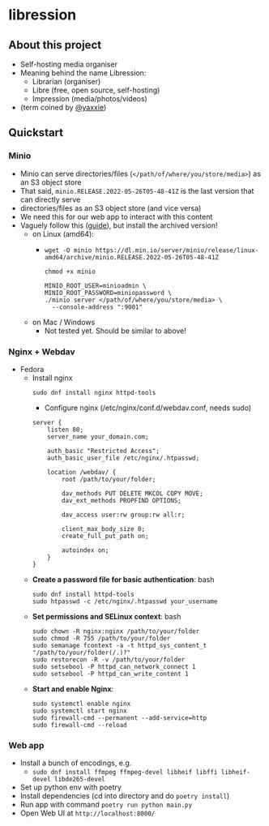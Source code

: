 # libression
## About this project
- Self-hosting media organiser
- Meaning behind the name Libression:
  - Librarian (organiser)
  - Libre (free, open source, self-hosting)
  - Impression (media/photos/videos)
- (term coined by [@yaxxie](https://github.com/yaxxie))

## Quickstart

### Minio
- Minio can serve directories/files (`</path/of/where/you/store/media>`) as an S3 object store
- That said, `minio.RELEASE.2022-05-26T05-48-41Z` is the last version that can directly serve 
- directories/files as an S3 object store (and vice versa)
- We need this for our web app to interact with this content
- Vaguely follow this ([guide](https://min.io/download#_)), but install the archived version!
  - on Linux (amd64):
    - ```
      wget -O minio https://dl.min.io/server/minio/release/linux-amd64/archive/minio.RELEASE.2022-05-26T05-48-41Z

      chmod +x minio

      MINIO_ROOT_USER=minioadmin \
      MINIO_ROOT_PASSWORD=miniopassword \
      ./minio server </path/of/where/you/store/media> \
        --console-address ":9001"
      ```
  - on Mac / Windows
    - Not tested yet. Should be similar to above!

### Nginx + Webdav
- Fedora
  - Install nginx
    ```
    sudo dnf install nginx httpd-tools
    ```
    - Configure nginx (/etc/nginx/conf.d/webdav.conf, needs sudo)
    ```
    server {
        listen 80;
        server_name your_domain.com;

        auth_basic "Restricted Access";
        auth_basic_user_file /etc/nginx/.htpasswd;

        location /webdav/ {
            root /path/to/your/folder;
             
            dav_methods PUT DELETE MKCOL COPY MOVE;
            dav_ext_methods PROPFIND OPTIONS;
             
            dav_access user:rw group:rw all:r;
             
            client_max_body_size 0;
            create_full_put_path on;
             
            autoindex on;
        }
    }
    ```
  - **Create a password file for basic authentication**: bash
    ```
    sudo dnf install httpd-tools
    sudo htpasswd -c /etc/nginx/.htpasswd your_username
    ```
  - **Set permissions and SELinux context**: bash
    ```
    sudo chown -R nginx:nginx /path/to/your/folder
    sudo chmod -R 755 /path/to/your/folder
    sudo semanage fcontext -a -t httpd_sys_content_t "/path/to/your/folder(/.)?"
    sudo restorecon -R -v /path/to/your/folder
    sudo setsebool -P httpd_can_network_connect 1
    sudo setsebool -P httpd_can_write_content 1
    ```
  - **Start and enable Nginx**:
    ```
    sudo systemctl enable nginx
    sudo systemctl start nginx
    sudo firewall-cmd --permanent --add-service=http
    sudo firewall-cmd --reload
    ```



### Web app
- Install a bunch of encodings, e.g.
    - `sudo dnf install ffmpeg ffmpeg-devel libheif libffi libheif-devel libde265-devel`
- Set up python env with poetry
- Install dependencies (cd into directory and do `poetry install`)
- Run app with command `poetry run python main.py`
- Open Web UI at `http://localhost:8000/`
